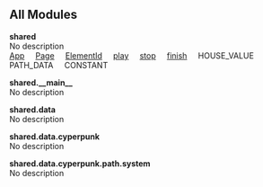## All Modules

**shared**
<br>
No description
<br>
[App]() &nbsp; &nbsp; [Page]() &nbsp; &nbsp; [ElementId]() &nbsp; &nbsp;
[play]() &nbsp; &nbsp; [stop]() &nbsp; &nbsp; [finish]() &nbsp; &nbsp;
HOUSE_VALUE  &nbsp; &nbsp; PATH_DATA  &nbsp; &nbsp; CONSTANT

**shared.\_\_main\_\_**
<br>
No description

**shared.data**
<br>
No description

**shared.data.cyperpunk**
<br>
No description

**shared.data.cyperpunk.path.system**
<br>
No description


